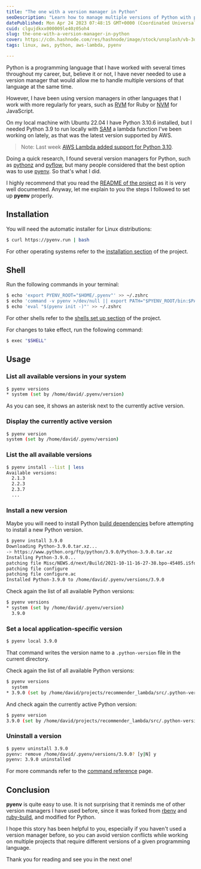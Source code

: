 ```yaml
---
title: "The one with a version manager in Python"
seoDescription: "Learn how to manage multiple versions of Python with pyenv."
datePublished: Mon Apr 24 2023 07:48:15 GMT+0000 (Coordinated Universal Time)
cuid: clgujdkxx000009le40z05oh4
slug: the-one-with-a-version-manager-in-python
cover: https://cdn.hashnode.com/res/hashnode/image/stock/unsplash/vb-3qEe3rg8/upload/ac768c8b690a167f782c218300ffb697.jpeg
tags: linux, aws, python, aws-lambda, pyenv

---
```


Python is a programming language that I have worked with several times throughout my career, but, believe it or not, I have never needed to use a version manager that would allow me to handle multiple versions of that language at the same time.

However, I have been using version managers in other languages that I work with more regularly for years, such as [RVM](https://rvm.io/) for Ruby or [NVM](https://github.com/nvm-sh/nvm) for JavaScript.

On my local machine with Ubuntu 22.04 I have Python 3.10.6 installed, but I needed Python 3.9 to run locally with [SAM](https://docs.aws.amazon.com/serverless-application-model/latest/developerguide/what-is-sam.html) a lambda function I've been working on lately, as that was the latest version supported by AWS.

> Note: Last week [AWS Lambda added support for Python 3.10](https://aws.amazon.com/about-aws/whats-new/2023/04/aws-lambda-python-3-10/).

Doing a quick research, I found several version managers for Python, such as [pythonz](https://github.com/saghul/pythonz) and [pyflow](https://github.com/David-OConnor/pyflow), but many people considered that the best option was to use [pyenv](https://github.com/pyenv/pyenv). So that's what I did.

I highly recommend that you read the [README of the project](https://github.com/pyenv/pyenv) as it is very well documented. Anyway, let me explain to you the steps I followed to set up **pyenv** properly.

## Installation

You will need the automatic installer for Linux distributions:

```bash
$ curl https://pyenv.run | bash
```

For other operating systems refer to the [installation section](https://github.com/pyenv/pyenv#installation) of the project.

## Shell

Run the following commands in your terminal:

```bash
$ echo 'export PYENV_ROOT="$HOME/.pyenv"' >> ~/.zshrc
$ echo 'command -v pyenv >/dev/null || export PATH="$PYENV_ROOT/bin:$PATH"' >> ~/.zshrc
$ echo 'eval "$(pyenv init -)"' >> ~/.zshrc
```

For other shells refer to the [shells set up section](https://github.com/pyenv/pyenv#set-up-your-shell-environment-for-pyenv) of the project.

For changes to take effect, run the following command:

```bash
$ exec "$SHELL"
```

## Usage

### List all available versions in your system

```bash
$ pyenv versions
* system (set by /home/david/.pyenv/version)
```

As you can see, it shows an asterisk next to the currently active version.

### Display the currently active version

```bash
$ pyenv version
system (set by /home/david/.pyenv/version)
```

### List the all available versions

```bash
$ pyenv install --list | less
Available versions:
  2.1.3
  2.2.3
  2.3.7
  ...
```

### Install a new version

Maybe you will need to install Python [build dependencies](https://github.com/pyenv/pyenv/wiki#suggested-build-environment) before attempting to install a new Python version.

```bash
$ pyenv install 3.9.0
Downloading Python-3.9.0.tar.xz...
-> https://www.python.org/ftp/python/3.9.0/Python-3.9.0.tar.xz
Installing Python-3.9.0...
patching file Misc/NEWS.d/next/Build/2021-10-11-16-27-38.bpo-45405.iSfdW5.rst
patching file configure
patching file configure.ac
Installed Python-3.9.0 to /home/david/.pyenv/versions/3.9.0
```

Check again the list of all available Python versions:

```bash
$ pyenv versions
* system (set by /home/david/.pyenv/version)
  3.9.0
```

### Set a local application-specific version

```bash
$ pyenv local 3.9.0
```

That command writes the version name to a `.python-version` file in the current directory.

Check again the list of all available Python versions:

```bash
$ pyenv versions
  system
* 3.9.0 (set by /home/david/projects/recommender_lambda/src/.python-version)
```

And check again the currently active Python version:

```bash
$ pyenv version
3.9.0 (set by /home/david/projects/recommender_lambda/src/.python-version)
```

### Uninstall a version

```bash
$ pyenv uninstall 3.9.0
pyenv: remove /home/david/.pyenv/versions/3.9.0? [y|N] y
pyenv: 3.9.0 uninstalled
```

For more commands refer to the [command reference](https://github.com/pyenv/pyenv/blob/master/COMMANDS.md) page.

## Conclusion

**pyenv** is quite easy to use. It is not surprising that it reminds me of other version managers I have used before, since it was forked from [rbenv](https://github.com/rbenv/rbenv) and [ruby-build](https://github.com/rbenv/ruby-build), and modified for Python.

I hope this story has been helpful to you, especially if you haven't used a version manager before, so you can avoid version conflicts while working on multiple projects that require different versions of a given programming language.

Thank you for reading and see you in the next one!